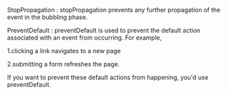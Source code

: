 StopPropagation :
stopPropagation prevents any further propagation of the event in the bubbling phase.

PreventDefault :
preventDefault is used to prevent the default action associated with an event from occurring. For example, 

1.clicking a link navigates to a new page 

2.submitting a form refreshes the page. 

If you want to prevent these default actions from happening, you'd use preventDefault.

